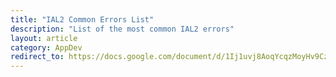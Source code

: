 ```yaml
---
title: "IAL2 Common Errors List"
description: "List of the most common IAL2 errors"
layout: article
category: AppDev
redirect_to: https://docs.google.com/document/d/1Ij1uvj8AoqYcqzMoyHv9Cz_F8urmBAoMzjkzpRn4pZU
---
```

